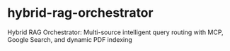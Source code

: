 # hybrid-rag-orchestrator
Hybrid RAG Orchestrator: Multi-source intelligent query routing with MCP, Google Search, and dynamic PDF indexing
